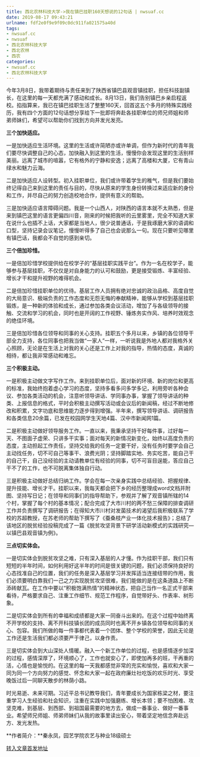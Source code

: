 ```yaml
---
title: 西北农林科技大学->我在镇巴挂职160天想说的12句话 | nwsuaf.cc
date: 2019-08-17 09:43:21
urlname: fdf2e0f9e9f09c0dc911fa021575a40d
tags: 
- nwsuaf.cc
- nwsuaf
- 西北农林科技大学
- 西北农林
- 西农
categories:
- nwsuaf.cc
- 西北农林科技大学
---
```



今年3月8日，我带着期待与责任来到了陕西省镇巴县观音镇挂职，担任科技副镇长，在这里的每一天都充满了感动和成长。8月13日，我们告别镇巴乡亲启程返校。掐指算来，我已在镇巴挂职生活了整整160天，回首这五个多月的特殊实践经历，我有四个方面的12句话想分享给下一批即将奔赴各挂职单位的师兄师姐和师弟师妹们，希望可以帮助你们找到方向并发光发亮。

**三个加快适应。**

一是加快适应生活环境。这里的生活或许简陋亦或许单调，但作为新时代的青年我们要尽快调整自己的心态，加快融入到这里的生活，慢慢你会发现这里的生活别样美丽。远离了城市的喧嚣，它有格外的宁静和安逸；远离了高楼和大厦，它有青山绿水和魅力云海。

二是加快适应人设转型。初入挂职单位，我们或许带着学生的稚气，但是我们要始终记得自己来到这里的责任与目的，尽快从原来的学生身份转换过来适应新的身份和工作，并尽自己的努力创造校地合作，提供有意义的帮助。

三是加快适应语言障碍问题。我是一个山西人，对陕西的语言本就不太熟悉，但是来到镇巴这里的语言更偏四川音，刚来的时候把我听的云里雾里，完全不知道大家在说什么也插不上话，大家都是当地人，很少说普通话，于是我琢磨大家的语调和口型，坚持记录会议笔记，慢慢听得多了自己也会说那么一句。现在只要听见哪里有镇巴话，我都会不自觉的感到亲切。

**三个倍加珍惜。**

一是倍加珍惜学校提供给在校学子的“基层挂职实践平台”。作为一名在校学子，能够参与基层挂职，不仅仅是对自身能力的认可和鼓励，更是接受锻炼、丰富经验、增长才干和提升视野的难得机会。

二是倍加珍惜挂职单位的优待。基层工作人员拥有绝对忠诚的政治品格、高度自觉的大局意识、极端负责的工作态度和无怨无悔的奉献精神，能够从学校到基层挂职锻炼，是一种新的体验和成长，通过参加各类会议活动，增加了与各级领导的接触、交流和学习的机会，同时也是开阔的工作视野、锤炼务实作风、培养时效观念的绝佳环境。

三是倍加珍惜各位领导和同事的关心支持。挂职五个多月以来，乡镇的各位领导干部全力支持，各位同事也把我当做“一家人”一样，一听说我是外地人都对我格外关心照顾，无论是在生活上对我的关心还是工作上对我的指导，热情的态度，真诚的相待，都让我非常感动和难忘。

**三个积极主动。**

一是积极主动做文字写作工作。来到挂职单位后，面对新的环境、新的岗位和更高的标准，我始终抱着虚心学习的态度，坚持多看多问多学多记，利用旁听各种会议、参加各类活动的机会，注意听领导讲话、学同事办事，掌握了领导讲话的种类、上报信息的格式，平时会积极主动撰写活动或会议后的新闻稿，经过不断地修改和积累，文字功底和思维能力逐步得到增强。半年来，撰写领导讲话、调研报告和各类信息20余篇，已发在校园网学生天地4篇、汉中市新闻网1篇。

二是积极主动做好领导服务工作。一直以来，我秉承坚持干好每件事，过好每一天、不图面子虚荣、只讲多干实事；面对每天的新情况新变化，始终以高度负责的态度，主动担起工作责任，坚持交给我的任务一定要干好，没有任务时要学会自己主动找任务，切不可自己等事干、浪费光阴；坚持脚踏实地、务实吃苦，能自己干的自己干，自己没经验的主动请教单位有经验的同事，切不可盲目逞能，答应自己干不了的工作，也不可脱离集体独自行动。

三是积极主动做好总结归纳工作。学会在每一次亲身实践中总结经验、把握规律、提升技能、增长才干。挂职以来，我每天都会把下乡的经历整理成word文档并附图、坚持写日记；在领导和同事们的指导帮助下，参观并了解了观音镇所辖的14个村，掌握了每个村的基本情况；配合完成了大市川村的两不愁三保障的排查调研工作并负责撰写了调研报告；在得知大市川村对发菌技术的渴望后我积极联系了学校的苏超教授，在苏老师的帮助下撰写了《蚕桑枝产业一体化技术报告》；总结了该地区的脱贫经验投稿完成了一篇《脱贫攻坚背景下研学活动新模式的实践研究—以镇巴县观音镇为例》。

**三点切实体会。**

一是切实体会到脱贫攻坚之难，只有深入基层的人才懂。作为挂职干部，我们只有短短的半年时间，如何利用好这半年的时间是很关键的问题，我们必须保持良好的心态找准自己的位置，我们的任务是深入基层学习并发挥适当连接纽带的作用，我们必须要明白靠我们一己之力实现脱贫攻坚很难，我们能做的是在这条道路上不断添砖献瓦。在工作中要以“积极饱满热情”的精神状态，把自己当作一名正式干部来看待，严格要求自己、注重工作细节、规范工作程序，自觉带好头、作表率、树形象。

二是切实体会到所有的幸福和成绩都是大家一同奋斗出来的。在这个过程中始终离不开学校的支持、离不开科技镇长团的成员同时也离不开乡镇各位领导和同事的关心、包容。我们所做的每一件事都代表着一个团体、整个学校的荣誉，因此无论是工作还是生活我们都必须要严于律己，以身作责。

三是切实体会到大山深处人情暖。融入一个新工作单位的过程，也是感情逐步加深的过程，感情深厚了，环境顺心了，工作也就安心了，即使加再多的班，干再重的活，心情也是愉悦的。在这里的每一天我都感觉非常的充实和愉悦，喜欢和大家一同为同一个方向努力的感觉、怀念和大家一起在政府廉灶社吃饭的欢乐时光、享受晚饭过后一同聊天散步的林荫小路。

时光易逝、未来可期。习近平总书记教导我们，青年要成长为国家栋梁之材，要注重学习人生经验和社会知识，注重在实践中加强磨练、增长本领；要不怕困难、攻坚克难，到基层、到西部、到祖国最需要的地方去，做成一番事业、做好一番事业。希望师兄师姐、师弟师妹们从我的故事里读出安心，带着坚定地信念奔赴远方、发光发热。

**作者简介：**秦永凤，园艺学院农艺与种业18级硕士





[转入文章首发地址](https://news.nwsuaf.edu.cn/xnxw/91335.htm)